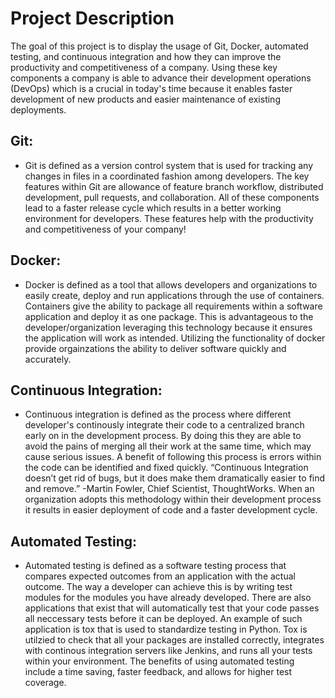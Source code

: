 # Project Description
The goal of this project is to display the usage of Git, Docker, automated testing, and continuous integration and how they can improve the productivity and competitiveness of a company. Using these key components a company is able to advance their development operations (DevOps) which is a crucial in today's time because it enables faster development of new products and easier maintenance of existing deployments.

## Git: 
* Git is defined as a version control system that is used for tracking any changes in files in a coordinated fashion among developers. The key features within Git are allowance of feature branch workflow, distributed development, pull requests, and collaboration. All of these components lead to a faster release cycle which results in a better working environment for developers. These features help with the productivity and competitiveness of your company! 

## Docker: 
* Docker is defined as a tool that allows developers and organizations to easily create, deploy and run applications through the use of containers. Containers give the ability to package all requirements within a software application and deploy it as one package. This is advantageous to the developer/organization leveraging this technology because it ensures the application will work as intended. Utilizing the functionality of docker provide orgainzations the ability to deliver software quickly and accurately. 

## Continuous Integration: 
* Continuous integration is defined as the process where different developer's continously integrate their code to a centralized branch early on in the development process. By doing this they are able to avoid the pains of merging all their work at the same time, which may cause serious issues. A benefit of following this process is errors within the code can be identified and fixed quickly. “Continuous Integration doesn’t get rid of bugs, but it does make them dramatically easier to find and remove.” -Martin Fowler, Chief Scientist, ThoughtWorks. When an organization adopts this methodology within their development process it results in easier deployment of code and a faster development cycle. 

## Automated Testing: 
* Automated testing is defined as a software testing process that compares expected outcomes from an application with the actual outcome. The way a developer can achieve this is by writing test modules for the modules you have already developed. There are also applications that exist that will automatically test that your code passes all neccessary tests before it can be deployed. An example of such application is tox that is used to standardize testing in Python. Tox is utilzied to check that all your packages are installed correctly, integrates with continous integration servers like Jenkins, and runs all your tests within your environment. The benefits of using automated testing include a time saving, faster feedback, and allows for higher test coverage. 